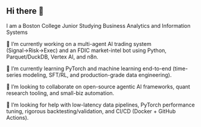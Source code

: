 ## Hi there 👋
I am a Boston College Junior Studying Business Analytics and Information Systems

🔭 I’m currently working on a multi-agent AI trading system (Signal→Risk→Exec) and an FDIC market-intel bot using Python, Parquet/DuckDB, Vertex AI, and n8n.

🌱 I’m currently learning PyTorch and machine learning end-to-end (time-series modeling, SFT/RL, and production-grade data engineering).

👯 I’m looking to collaborate on open-source agentic AI frameworks, quant research tooling, and small-biz automation.

🤔 I’m looking for help with low-latency data pipelines, PyTorch performance tuning, rigorous backtesting/validation, and CI/CD (Docker + GitHub Actions).
<!--
**jett-takazawa/jett-takazawa** is a ✨ _special_ ✨ repository because its `README.md` (this file) appears on your GitHub profile.

Here are some ideas to get you started:

- 🔭 I’m currently working on ...
- 🌱 I’m currently learning ...
- 👯 I’m looking to collaborate on ...
- 🤔 I’m looking for help with ...
- 💬 Ask me about ...
- 📫 How to reach me: ...
- 😄 Pronouns: ...
- ⚡ Fun fact: ...
-->
